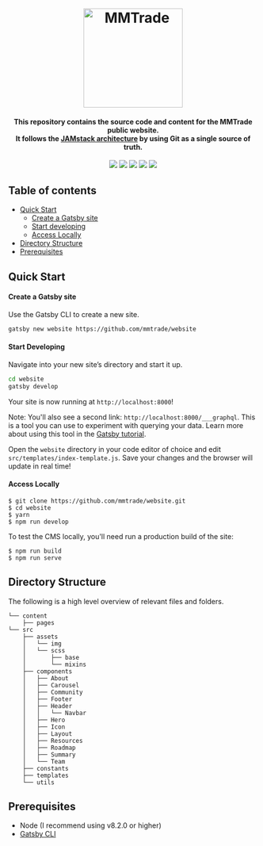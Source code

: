 <h1 align="center">
    <img alt="MMTrade" title="MMTrade" src="https://github.com/mmtrade/website/blob/master/.github/logo.svg" width="200"> </br>
</h1>

<h4 align="center">
  This repository contains the source code and content for the MMTrade public website. </br>
  It follows the <a href="https://jamstack.org">JAMstack architecture</a> by using Git as a single source of truth.
</h4>

<p align="center">
    <a target="_blank" href="https://circleci.com/gh/mmtrade/website"><img src="https://circleci.com/gh/mmtrade/website.svg?style=svg"></a> <a target="_blank" href="https://codecov.io/gh/mmtrade/website"><img src="https://codecov.io/gh/mmtrade/website/branch/master/graph/badge.svg"></a> <a target="_blank" href="https://www.codacy.com/app/mmtrade/website?utm_source=github.com&amp;utm_medium=referral&amp;utm_content=mmtrade/website&amp;utm_campaign=Badge_Grade"><img src="https://api.codacy.com/project/badge/Grade/f7e27bb3a28a46a6b13453a02801c5c9"></a> <a target="_blank" href="https://codeclimate.com/github/mmtrade/website"><img src="https://img.shields.io/codeclimate/maintainability/mmtrade/website.svg"></a> <a href="https://app.fossa.io/projects/git%2Bgithub.com%2Fmmtrade%2Fwebsite?ref=badge_shield" alt="FOSSA Status"><img src="https://app.fossa.io/api/projects/git%2Bgithub.com%2Fmmtrade%2Fwebsite.svg?type=shield"/></a>
</p>

## Table of contents

+ [Quick Start](http://github.com/mmtrade/website#quick-start)
    + [Create a Gatsby site](http://github.com/mmtrade/website#create-a-gatsby-site)
    + [Start developing](http://github.com/mmtrade/website#start-developing)
    + [Access Locally](http://github.com/mmtrade/website#access-locally)
+ [Directory Structure](http://github.com/mmtrade/website#directory-structure)
+ [Prerequisites](http://github.com/mmtrade/website#prerequisites)

## Quick Start

#### Create a Gatsby site

Use the Gatsby CLI to create a new site.

```sh
gatsby new website https://github.com/mmtrade/website
```

#### Start Developing

Navigate into your new site’s directory and start it up.

```sh
cd website
gatsby develop
```

Your site is now running at `http://localhost:8000`!

Note: You'll also see a second link: `http://localhost:8000/___graphql`. This is a tool you can use to experiment with querying your data. Learn more about using this tool in the [Gatsby tutorial](https://www.gatsbyjs.org/tutorial/part-five/#introducing-graphiql).

Open the `website` directory in your code editor of choice and edit `src/templates/index-template.js`. Save your changes and the browser will update in real time!

#### Access Locally
```
$ git clone https://github.com/mmtrade/website.git
$ cd website
$ yarn
$ npm run develop
```
To test the CMS locally, you'll need run a production build of the site:
```
$ npm run build
$ npm run serve
```

## Directory Structure

The following is a high level overview of relevant files and folders.


```
└── content
    ├── pages
└── src
    ├── assets
    │   └── img
    │   └── scss
    │       ├── base
    │       └── mixins
    ├── components
    │   ├── About
    │   ├── Carousel
    │   ├── Community
    │   ├── Footer
    │   ├── Header
    │   │   └── Navbar
    │   ├── Hero
    │   ├── Icon
    │   ├── Layout
    │   ├── Resources
    │   ├── Roadmap
    │   ├── Summary
    │   └── Team
    ├── constants
    ├── templates
    └── utils

```

## Prerequisites

- Node (I recommend using v8.2.0 or higher)
- [Gatsby CLI](https://www.gatsbyjs.org/docs/)